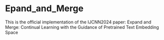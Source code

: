 # Epand_and_Merge
This is the official implementation of the IJCNN2024 paper: Expand and Merge:  Continual Learning with the Guidance of Pretrained Text Embedding Space
